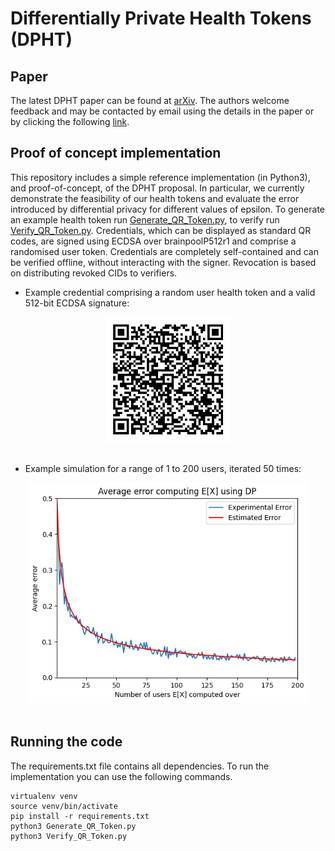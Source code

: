 # Differentially Private Health Tokens (DPHT)

## Paper
The latest DPHT paper can be found at [arXiv](https://arxiv.org/abs/2006.14329). The authors welcome feedback and may be contacted by email using the details in the paper or by clicking the following [link](mailto:dbutler@turing.ac.uk;chicks@turing.ac.uk;jbell@turing.ac.uk;cm@warwick.ac.uk;jon.crowcroft@cl.cam.ac.uk?subject=[DPHT]).


## Proof of concept implementation

This repository includes a simple reference implementation (in Python3), and proof-of-concept, of the DPHT proposal. In particular, we currently demonstrate the feasibility of our health tokens and evaluate the error introduced by differential privacy for different values of epsilon. To generate an example health token run [Generate_QR_Token.py](Generate_QR_Token.py), to verify run [Verify_QR_Token.py](Verify_QR_Token.py). Credentials, which can be displayed as standard QR codes, are signed using ECDSA over brainpoolP512r1 and comprise a randomised user token. Credentials are completely self-contained and can be verified offline, without interacting with the signer. Revocation is based on distributing revoked CIDs to verifiers.

- Example credential comprising a random user health token and a valid 512-bit ECDSA signature:

<center>
<img src="token_qr.png" alt="Example DPHT QR code" width="200px"/>
</center>
<br>

- Example simulation for a range of 1 to 200 users, iterated 50 times:

<center>
<img src="DPHT_simulation.png" alt="Example DPHT simulation" width="450px"/>
</center>
<br>


## Running the code

The requirements.txt file contains all dependencies. To run the implementation you can use the following commands.

```
virtualenv venv
source venv/bin/activate
pip install -r requirements.txt
python3 Generate_QR_Token.py
python3 Verify_QR_Token.py
```
